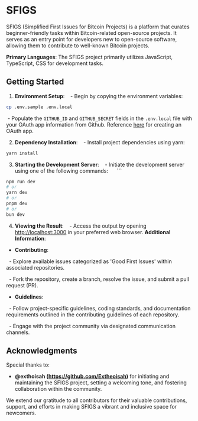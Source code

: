 # SFIGS
SFIGS (Simplified First Issues for Bitcoin Projects) is a platform that curates beginner-friendly tasks within Bitcoin-related open-source projects. It serves as an entry point for developers new to open-source software, allowing them to contribute to well-known Bitcoin projects.

**Primary Languages**:
The SFIGS project primarily utilizes JavaScript, TypeScript, CSS for development tasks.

## Getting Started
1. **Environment Setup**:
   - Begin by copying the environment variables:
```bash
cp .env.sample .env.local
```
 - Populate the `GITHUB_ID` and `GITHUB_SECRET` fields in the `.env.local` file with your OAuth app information from Github. Reference [here](https://docs.github.com/en/apps/oauth-apps/building-oauth-apps/creating-an-oauth-app) for creating an OAuth app.
 
2. **Dependency Installation**:
   - Install project dependencies using yarn:

```bash
yarn install
```

3. **Starting the Development Server**:
   - Initiate the development server using one of the following commands:
     ```

```bash
npm run dev
# or
yarn dev
# or
pnpm dev
# or
bun dev
```
4. **Viewing the Result**:
   - Access the output by opening [http://localhost:3000](http://localhost:3000) in your preferred web browser.
   **Additional Information**:
- **Contributing**:
  
  - Explore available issues categorized as 'Good First Issues' within associated repositories.
  
  - Fork the repository, create a branch, resolve the issue, and submit a pull request (PR).
- **Guidelines**:
  
  - Follow project-specific guidelines, coding standards, and documentation requirements outlined in the          contributing guidelines of each repository.
  
  - Engage with the project community via designated communication channels.
  ## Acknowledgments

  Special thanks to:

- **@exthoisah (https://github.com/Extheoisah)** for initiating and maintaining the SFIGS project, setting a welcoming tone, and fostering collaboration within the community.

We extend our gratitude to all contributors for their valuable contributions, support, and efforts in making SFIGS a vibrant and inclusive space for newcomers.
